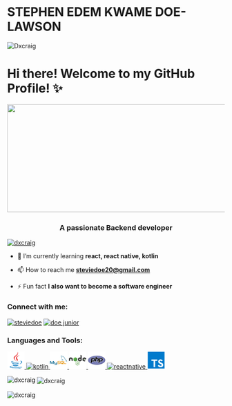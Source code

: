 # STEPHEN EDEM KWAME DOE-LAWSON

<p align="left"> <img src="https://komarev.com/ghpvc/?username=Dxcraig&label=Profile%20views&color=0e75b6&style=flat" alt="Dxcraig" /> </p>

# Hi there! Welcome to my GitHub Profile! ✨
<div align="center">
  <img src="https://media.giphy.com/media/dWesBcTLavkZuG35MI/giphy.gif" width="600" height="250"/>
</div>



<h3 align="center">A passionate Backend developer</h3>

<p align="left"> <a href="https://github.com/ryo-ma/github-profile-trophy"><img src="https://github-profile-trophy.vercel.app/?username=dxcraig" alt="dxcraig" /></a> </p>

- 🌱 I’m currently learning **react, react native, kotlin**

- 📫 How to reach me **steviedoe20@gmail.com**

- ⚡ Fun fact **I also want to become a software engineer**

<h3 align="left">Connect with me:</h3>
<p align="left">
<a href="https://linkedin.com/in/steviedoe" target="blank"><img align="center" src="https://raw.githubusercontent.com/rahuldkjain/github-profile-readme-generator/master/src/images/icons/Social/linked-in-alt.svg" alt="steviedoe" height="30" width="40" /></a>
<a href="https://instagram.com/doe junior" target="blank"><img align="center" src="https://raw.githubusercontent.com/rahuldkjain/github-profile-readme-generator/master/src/images/icons/Social/instagram.svg" alt="doe junior" height="30" width="40" /></a>
</p>

<h3 align="left">Languages and Tools:</h3>
<p align="left"> <a href="https://www.java.com" target="_blank" rel="noreferrer"> <img src="https://raw.githubusercontent.com/devicons/devicon/master/icons/java/java-original.svg" alt="java" width="40" height="40"/> </a> <a href="https://kotlinlang.org" target="_blank" rel="noreferrer"> <img src="https://www.vectorlogo.zone/logos/kotlinlang/kotlinlang-icon.svg" alt="kotlin" width="40" height="40"/> </a> <a href="https://www.mysql.com/" target="_blank" rel="noreferrer"> <img src="https://raw.githubusercontent.com/devicons/devicon/master/icons/mysql/mysql-original-wordmark.svg" alt="mysql" width="40" height="40"/> </a> <a href="https://nodejs.org" target="_blank" rel="noreferrer"> <img src="https://raw.githubusercontent.com/devicons/devicon/master/icons/nodejs/nodejs-original-wordmark.svg" alt="nodejs" width="40" height="40"/> </a> <a href="https://www.php.net" target="_blank" rel="noreferrer"> <img src="https://raw.githubusercontent.com/devicons/devicon/master/icons/php/php-original.svg" alt="php" width="40" height="40"/> </a> <a href="https://reactnative.dev/" target="_blank" rel="noreferrer"> <img src="https://reactnative.dev/img/header_logo.svg" alt="reactnative" width="40" height="40"/> </a> <a href="https://www.typescriptlang.org/" target="_blank" rel="noreferrer"> <img src="https://raw.githubusercontent.com/devicons/devicon/master/icons/typescript/typescript-original.svg" alt="typescript" width="40" height="40"/> </a> </p>

<p><img align="left" src="https://github-readme-stats.vercel.app/api/top-langs?username=dxcraig&show_icons=true&locale=en&layout=compact" alt="dxcraig" /></p>

<p>&nbsp;<img align="center" src="https://github-readme-stats.vercel.app/api?username=dxcraig&show_icons=true&locale=en" alt="dxcraig" /></p>

<p><img align="center" src="https://github-readme-streak-stats.herokuapp.com/?user=dxcraig&" alt="dxcraig" /></p>
